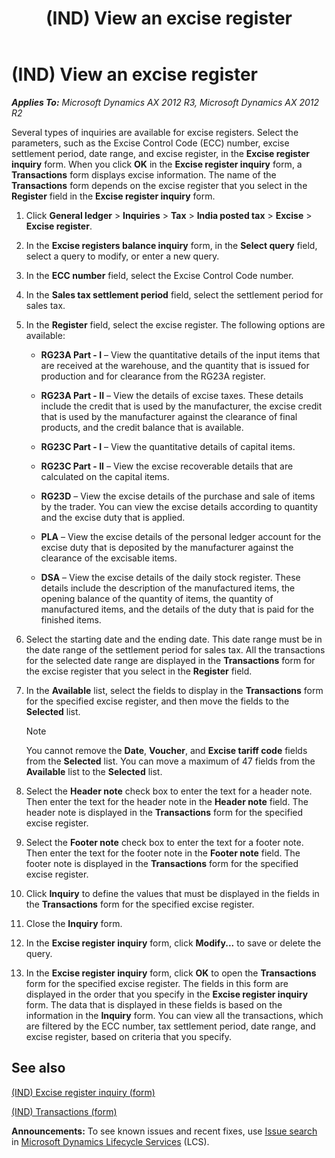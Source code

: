 ﻿---
title: (IND) View an excise register
TOCTitle: (IND) View an excise register
ms:assetid: 081ef3d2-f4ec-4db6-afbc-d7fb6cd89bab
ms:mtpsurl: https://technet.microsoft.com/en-us/library/JJ664455(v=AX.60)
ms:contentKeyID: 49385534
ms.date: 04/18/2014
mtps_version: v=AX.60
---

# (IND) View an excise register 


_**Applies To:** Microsoft Dynamics AX 2012 R3, Microsoft Dynamics AX 2012 R2_

Several types of inquiries are available for excise registers. Select the parameters, such as the Excise Control Code (ECC) number, excise settlement period, date range, and excise register, in the **Excise register inquiry** form. When you click **OK** in the **Excise register inquiry** form, a **Transactions** form displays excise information. The name of the **Transactions** form depends on the excise register that you select in the **Register** field in the **Excise register inquiry** form.

1.  Click **General ledger** \> **Inquiries** \> **Tax** \> **India posted tax** \> **Excise** \> **Excise register**.

2.  In the **Excise registers balance inquiry** form, in the **Select query** field, select a query to modify, or enter a new query.

3.  In the **ECC number** field, select the Excise Control Code number.

4.  In the **Sales tax settlement period** field, select the settlement period for sales tax.

5.  In the **Register** field, select the excise register. The following options are available:
    
      - **RG23A Part - I** – View the quantitative details of the input items that are received at the warehouse, and the quantity that is issued for production and for clearance from the RG23A register.
    
      - **RG23A Part - II** – View the details of excise taxes. These details include the credit that is used by the manufacturer, the excise credit that is used by the manufacturer against the clearance of final products, and the credit balance that is available.
    
      - **RG23C Part - I** – View the quantitative details of capital items.
    
      - **RG23C Part - II** – View the excise recoverable details that are calculated on the capital items.
    
      - **RG23D** – View the excise details of the purchase and sale of items by the trader. You can view the excise details according to quantity and the excise duty that is applied.
    
      - **PLA** – View the excise details of the personal ledger account for the excise duty that is deposited by the manufacturer against the clearance of the excisable items.
    
      - **DSA** – View the excise details of the daily stock register. These details include the description of the manufactured items, the opening balance of the quantity of items, the quantity of manufactured items, and the details of the duty that is paid for the finished items.

6.  Select the starting date and the ending date. This date range must be in the date range of the settlement period for sales tax. All the transactions for the selected date range are displayed in the **Transactions** form for the excise register that you select in the **Register** field.

7.  In the **Available** list, select the fields to display in the **Transactions** form for the specified excise register, and then move the fields to the **Selected** list.
    

    > [!NOTE]
    > <P>You cannot remove the <STRONG>Date</STRONG>, <STRONG>Voucher</STRONG>, and <STRONG>Excise tariff code</STRONG> fields from the <STRONG>Selected</STRONG> list. You can move a maximum of 47 fields from the <STRONG>Available</STRONG> list to the <STRONG>Selected</STRONG> list.</P>



8.  Select the **Header note** check box to enter the text for a header note. Then enter the text for the header note in the **Header note** field. The header note is displayed in the **Transactions** form for the specified excise register.

9.  Select the **Footer note** check box to enter the text for a footer note. Then enter the text for the footer note in the **Footer note** field. The footer note is displayed in the **Transactions** form for the specified excise register.

10. Click **Inquiry** to define the values that must be displayed in the fields in the **Transactions** form for the specified excise register.

11. Close the **Inquiry** form.

12. In the **Excise register inquiry** form, click **Modify...** to save or delete the query.

13. In the **Excise register inquiry** form, click **OK** to open the **Transactions** form for the specified excise register. The fields in this form are displayed in the order that you specify in the **Excise register inquiry** form. The data that is displayed in these fields is based on the information in the **Inquiry** form. You can view all the transactions, which are filtered by the ECC number, tax settlement period, date range, and excise register, based on criteria that you specify.

## See also

[(IND) Excise register inquiry (form)](https://technet.microsoft.com/en-us/library/jj710979\(v=ax.60\))

[(IND) Transactions (form)](https://technet.microsoft.com/en-us/library/jj664764\(v=ax.60\))

  
**Announcements:** To see known issues and recent fixes, use [Issue search](http://go.microsoft.com/fwlink/?linkid=389258) in [Microsoft Dynamics Lifecycle Services](http://go.microsoft.com/fwlink/?linkid=306505) (LCS).

